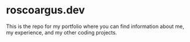 # roscoargus.dev
This is the repo for my portfolio where you can find information about me, my experience, and my other coding projects.
